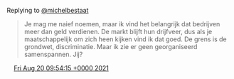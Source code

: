 Replying to [@michelbestaat](https://twitter.com/DromerDenker/status/1428655514930515970)

> Je mag me naief noemen, maar ik vind het belangrijk dat bedrijven meer dan geld verdienen\. De markt blijft hun drijfveer, dus als je maatschappelijk om zich heen kijken vind ik dat goed\. De grens is de grondwet, discriminatie\. Maar ik zie er geen georganiseerd samenspannen\. Jij?

<img src="../../media/tweet.ico" width="12" /> [Fri Aug 20 09:54:15 +0000 2021](https://twitter.com/DromerDenker/status/1428656617638223878)